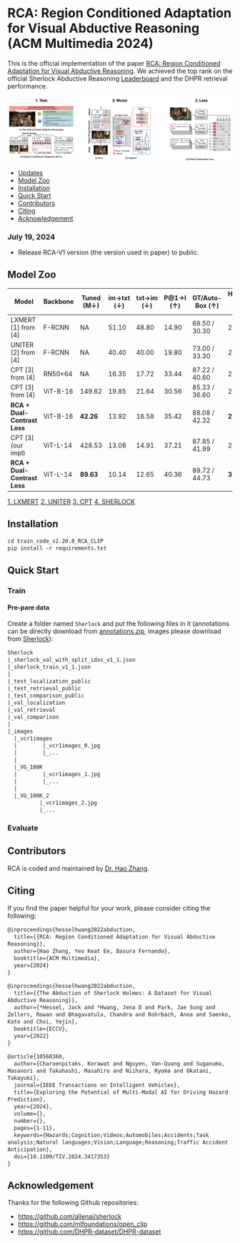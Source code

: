 # RCA: Region Conditioned Adaptation for Visual Abductive Reasoning (ACM Multimedia 2024)

This is the official implementation of the paper [RCA: Region Conditioned Adaptation for Visual Abductive Reasoning](https://arxiv.org/pdf/2303.10428). We achieved the top rank on the official Sherlock Abductive Reasoning [Leaderboard](https://leaderboard.allenai.org/sherlock/submissions/public) and the DHPR retrieval performance.

<div align="center">
  <img src="./images/overview.png" width="800px"/>
</div>

- [Updates](#updates)
- [Model Zoo](#model-zoo)
- [Installation](#installation)
- [Quick Start](#quick-start)
- [Contributors](#contributors)
- [Citing](#citing)
- [Acknowledgement](#Acknowledgement)

### July 19, 2024
* Release RCA-V1 version (the version used in paper) to public.

## Model Zoo
| Model | Backbone | Tuned (M↓) | im→txt (↓) | txt→im (↓) | P@1→I (↑) | GT/Auto-Box (↑) | Human Acc (↑) | Model Link |
|----------|------------|-----------|--------------|-------------|------------|-------------|-------------|-------------|
| LXMERT [1] from [4] |  F-RCNN  | NA | 51.10 | 48.80 | 14.90 | 69.50 / 30.30 | 21.10 |NA|
| UNITER [2] from [4]  |  F-RCNN  | NA | 40.40 | 40.00 | 19.80 | 73.00 / 33.30 | 22.90 |NA|
| CPT [3] from [4]    | RN50×64  | NA | 16.35 | 17.72 | 33.44 | 87.22 / 40.60 | 27.12 |NA|
| CPT [3] from [4]    | ViT-B-16 |149.62 | 19.85 | 21.64 | 30.56 | 85.33 / 36.60 | 21.31 |[pth]()|
| **RCA + Dual-Contrast Loss** | ViT-B-16 |**42.26** | 13.92 | 16.58 | 35.42 | 88.08 / 42.32 | **27.51** |[pth]()|
| CPT [3] (our impl) | ViT-L-14 |428.53 | 13.08 | 14.91 | 37.21 | 87.85 / 41.99 | 29.58 |[pth]()|
| **RCA + Dual-Contrast Loss**  | ViT-L-14 | **89.63** | 10.14 | 12.65 | 40.36 | 89.72 / 44.73 | **31.74** |[pth]()|

[1. LXMERT](https://aclanthology.org/D19-1514.pdf)
[2. UNITER](https://www.ecva.net/papers/eccv_2020/papers_ECCV/papers/123750103.pdf)
[3. CPT](https://arxiv.org/pdf/2109.11797)
[4. SHERLOCK](https://www.ecva.net/papers/eccv_2022/papers_ECCV/papers/136960549.pdf)

## Installation
```
cd train_code_v2.20.0_RCA_CLIP
pip install -r requirements.txt
```
## Quick Start
### Train
#### Pre-pare data
Create a folder named `Sherlock` and put the following files in it (annotations can be directly download from [annotations.zip](), images please download from [Sherlock]()):
```
Sherlock
|_sherlock_val_with_split_idxs_v1_1.json
|_sherlock_train_v1_1.json
|
|_test_localization_public
|_test_retrieval_public
|_test_comparison_public
|_val_localization
|_val_retrieval
|_val_comparison
|
|_images
  |_vcr1images
  |        |_vcr1images_0.jpg
  |        |_...
  |
  |_VG_100K
  |        |_vcr1images_1.jpg
  |        |_...
  |
  |_VG_100K_2
          |_vcr1images_2.jpg
          |_...
```
### Evaluate

## Contributors
RCA is coded and maintained by [Dr. Hao Zhang](https://hzhang57.github.io/).


## Citing
If you find the paper helpful for your work, please consider citing the following:

```
@inproceedings{hesselhwang2022abduction,
  title={{RCA: Region Conditioned Adaptation for Visual Abductive Reasoning}},
  author={Hao Zhang, Yeo Keat Ee, Basura Fernando},
  booktitle={ACM Multimedia},
  year={2024}
}
```

```
@inproceedings{hesselhwang2022abduction,
  title={{The Abduction of Sherlock Holmes: A Dataset for Visual Abductive Reasoning}},
  author={*Hessel, Jack and *Hwang, Jena D and Park, Jae Sung and Zellers, Rowan and Bhagavatula, Chandra and Rohrbach, Anna and Saenko, Kate and Choi, Yejin},
  booktitle={ECCV},
  year={2022}
}
```

```
@article{10568360,
  author={Charoenpitaks, Korawat and Nguyen, Van-Quang and Suganuma, Masanori and Takahashi, Masahiro and Niihara, Ryoma and Okatani, Takayuki},
  journal={IEEE Transactions on Intelligent Vehicles}, 
  title={Exploring the Potential of Multi-Modal AI for Driving Hazard Prediction}, 
  year={2024},
  volume={},
  number={},
  pages={1-11},
  keywords={Hazards;Cognition;Videos;Automobiles;Accidents;Task analysis;Natural languages;Vision;Language;Reasoning;Traffic Accident Anticipation},
  doi={10.1109/TIV.2024.3417353}
}

```
## Acknowledgement
Thanks for the following Github repositories:
- https://github.com/allenai/sherlock
- https://github.com/mlfoundations/open_clip
- https://github.com/DHPR-dataset/DHPR-dataset

